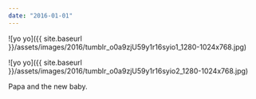 ```yaml
---
date: "2016-01-01"
---
```


![yo yo]({{ site.baseurl }}/assets/images/2016/tumblr_o0a9zjU59y1r16syio1_1280-1024x768.jpg)

![yo yo]({{ site.baseurl }}/assets/images/2016/tumblr_o0a9zjU59y1r16syio2_1280-1024x768.jpg)

Papa and the new baby.
